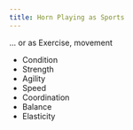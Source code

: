 ```yaml
---
title: Horn Playing as Sports
---
```


... or as Exercise, movement

- Condition
- Strength
- Agility
- Speed
- Coordination
- Balance
- Elasticity
